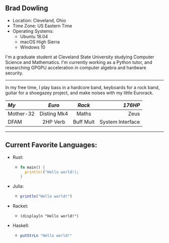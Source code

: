 <!-- My OLE Treehouses Profile -->

Brad Dowling
------------

- Location: Cleveland, Ohio
- Time Zone: US Eastern Time
- Operating Systems: 
  - Ubuntu 18.04
  - macOS High Sierra
  - Windows 10

I'm a graduate student at Cleveland State University studying Computer Science and Mathematics. I'm currently working as a Python tutor, and researching GPGPU acceleration in computer algebra and hardware security.

---

In my free time, I play bass in a hardcore band, keyboards for a rock band, guitar for a shoegazey project, and make noises with my little Eurorack.

| *My*      | *Euro*      | *Rack*    | *176HP*          |
|:--------- |:-----------:|:---------:| ----------------:|
| Mother-32 | Disting Mk4 | Maths     | Zeus             |
| DFAM      | 2HP Verb    | Buff Mult | System Interface |

---

## Current Favorite Languages:

* Rust:
  - ```rust
    fn main() {
      println!("Hello world!);
    }
    ```
* Julia:
  - ```julia
    println("Hello world!")
    ```
* Racket:
  - ```racket
    (displayln "Hello world!")
    ```
* Haskell:
  - ```haskell
    putStrLn "Hello world!"
    ```
